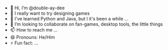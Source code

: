 - 👋 Hi, I’m @double-ay-dee
- 👀 I really want to try designing games
- 🌱 I've learned Python and Java, but I it's been a while ...
- 💞️ I’m looking to collaborate on fan-games, desktop tools, the little things
- 📫 How to reach me ...
- 😄 Pronouns: He/Him
- ⚡ Fun fact: ...

<!---
double-ay-dee/double-ay-dee is a ✨ special ✨ repository because its `README.md` (this file) appears on your GitHub profile.
You can click the Preview link to take a look at your changes.
--->
